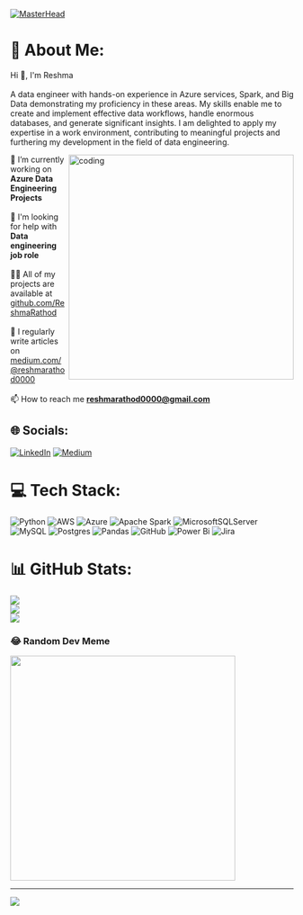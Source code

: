 [![MasterHead](https://blog.hyperiondev.com/wp-content/uploads/2021/01/Data-engineer.jpg)](https://Reshma-rathod.io)
# 💫 About Me:
Hi 👋, I'm Reshma<br><br>A data engineer with hands-on experience in Azure services, Spark, and Big Data demonstrating my proficiency in these areas. My skills enable me to create and implement effective data workflows, handle enormous databases, and generate significant insights. I am delighted to apply my expertise in a work environment, contributing to meaningful projects and furthering my development in the field of data engineering.<br> 

<img align="right" alt="coding" width="400" src="https://static.vecteezy.com/system/resources/previews/000/518/198/original/woman-working-with-computer-bright-colorful-vector-illustration.jpg?w=740">

🔭 I’m currently working on **Azure Data Engineering Projects**<br><br>
🌱 I'm looking for help with **Data engineering job role**<br><br>
👨‍💻 All of my projects are available at [github.com/ReshmaRathod](https://github.com/Reshmarathod?tab=repositories)<br><br>
📝 I regularly write articles on [medium.com/@reshmarathod0000](https://medium.com/@reshmarathod0000)<br><br>
📫 How to reach me **reshmarathod0000@gmail.com**





## 🌐 Socials:
[![LinkedIn](https://img.shields.io/badge/LinkedIn-%230077B5.svg?logo=linkedin&logoColor=white)](https://linkedin.com/in/www.linkedin.com/in/rathod-reshma) [![Medium](https://img.shields.io/badge/Medium-12100E?logo=medium&logoColor=white)](https://medium.com/@https://medium.com/@reshmarathod0000) 

# 💻 Tech Stack:
![Python](https://img.shields.io/badge/python-3670A0?style=for-the-badge&logo=python&logoColor=ffdd54) ![AWS](https://img.shields.io/badge/AWS-%23FF9900.svg?style=for-the-badge&logo=amazon-aws&logoColor=white) ![Azure](https://img.shields.io/badge/azure-%230072C6.svg?style=for-the-badge&logo=microsoftazure&logoColor=white) ![Apache Spark](https://img.shields.io/badge/Apache%20Spark-FDEE21?style=for-the-badge&logo=apachespark&logoColor=black) ![MicrosoftSQLServer](https://img.shields.io/badge/Microsoft%20SQL%20Server-CC2927?style=for-the-badge&logo=microsoft%20sql%20server&logoColor=white) ![MySQL](https://img.shields.io/badge/mysql-4479A1.svg?style=for-the-badge&logo=mysql&logoColor=white) ![Postgres](https://img.shields.io/badge/postgres-%23316192.svg?style=for-the-badge&logo=postgresql&logoColor=white) ![Pandas](https://img.shields.io/badge/pandas-%23150458.svg?style=for-the-badge&logo=pandas&logoColor=white) ![GitHub](https://img.shields.io/badge/github-%23121011.svg?style=for-the-badge&logo=github&logoColor=white) ![Power Bi](https://img.shields.io/badge/power_bi-F2C811?style=for-the-badge&logo=powerbi&logoColor=black) ![Jira](https://img.shields.io/badge/jira-%230A0FFF.svg?style=for-the-badge&logo=jira&logoColor=white)
# 📊 GitHub Stats:
![](https://github-readme-stats.vercel.app/api?username=Reshmarathod&theme=gruvbox&hide_border=false&include_all_commits=false&count_private=false)<br/>
![](https://github-readme-streak-stats.herokuapp.com/?user=Reshmarathod&theme=gruvbox&hide_border=false)<br/>
![](https://github-readme-stats.vercel.app/api/top-langs/?username=Reshmarathod&theme=gruvbox&hide_border=false&include_all_commits=false&count_private=false&layout=compact)

### 😂 Random Dev Meme
<img src='https://memer-new.vercel.app/' style="height: 400px;"/>

---
[![](https://visitcount.itsvg.in/api?id=Reshmarathod&icon=0&color=0)](https://visitcount.itsvg.in)

<!-- Proudly created with GPRM ( https://gprm.itsvg.in ) -->


